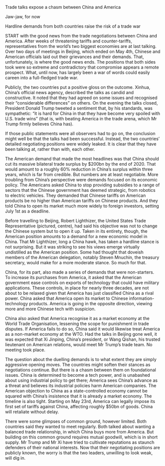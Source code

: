 Trade talks expose a chasm between China and America

Jaw-jaw, for now

Hardline demands from both countries raise the risk of a trade war

START with the good news from the trade negotiations between China and America. After weeks of threatening tariffs and counter-tariffs, representatives from the world’s two biggest economies are at last talking. Over two days of meetings in Beijing, which ended on May 4th, Chinese and American officials laid out their grievances and their demands. That, unfortunately, is where the good news ends. The positions that both sides took were so extreme and contradictory that compromise appears a remote prospect. What, until now, has largely been a war of words could easily careen into a full-fledged trade war.

Publicly, the two countries put a positive gloss on the outcome. Xinhua, China’s official news agency, described the talks as candid and constructive. It noted that they had agreed on some issues and recognised their “considerable differences” on others. On the evening the talks closed, President Donald Trump tweeted a sentiment that, by his standards, was sympathetic: “it is hard for China in that they have become very spoiled with U.S. trade wins” (that is, with beating America in the trade arena, which Mr Trump firmly believes China has).

If those public statements were all observers had to go on, the conclusion might well be that the talks had been successful. Instead, the two countries’ detailed negotiating positions were widely leaked. It is clear that they have been talking at, rather than with, each other.

The American demand that made the most headlines was that China should cut its massive bilateral trade surplus by $200bn by the end of 2020. That would amount to a roughly 60% reduction in China’s surplus within three years, which is far from credible. But numbers are at least negotiable. More troubling from China’s perspective were demands focused on its economic policy. The Americans asked China to stop providing subsidies to a range of sectors that the Chinese government has deemed strategic, from robotics to electric vehicles. They demanded that Chinese tariffs on American products be no higher than American tariffs on Chinese products. And they told China to open its market much more widely to foreign investors, setting July 1st as a deadline.

Before travelling to Beijing, Robert Lighthizer, the United States Trade Representative (pictured, centre), had said his objective was not to change the Chinese system but to open it up. Taken in its entirety, though, the American position amounts to a demand for a new economic model in China. That Mr Lighthizer, long a China hawk, has taken a hardline stance is not surprising. But it was striking to see his views emerge virtually undistilled as the American position. Some had thought that doveish members of the American delegation, notably Steven Mnuchin, the treasury secretary, would make for a more moderate stance. So much for that.

China, for its part, also made a series of demands that were non-starters. To increase its purchases from America, it asked that the American government ease controls on exports of technology that could have military applications. These controls, in place for nearly three decades, are not about to be relaxed given that America has just classified China as a rival power. China asked that America open its market to Chinese information-technology products. America is going in the opposite direction, viewing more and more Chinese tech with suspicion.

China also asked that America recognise it as a market economy at the World Trade Organisation, lessening the scope for punishment in trade disputes. If America fails to do so, China said it would likewise treat America as a non-market economy at the WTO. Had the talks in Beijing gone well, it was expected that Xi Jinping, China’s president, or Wang Qishan, his trusted lieutenant on American relations, would meet Mr Trump’s trade team. No meeting took place.

The question about the duelling demands is to what extent they are simply aggressive opening moves. The countries might soften their stances as negotiations continue. But there is a chasm between them on foundational issues. China is determined to become a tech power, and is unabashed about using industrial policy to get there; America sees China’s advance as a threat and believes its industrial policies harm American companies. The American objection to China as a state-controlled economy cannot be squared with China’s insistence that it is already a market economy. The timeline is also tight. Starting on May 23rd, America can legally impose its first set of tariffs against China, affecting roughly $50bn of goods. China will retaliate without delay.

There were some glimpses of common ground, however limited. Both countries said they wanted to meet regularly. Both talked about wanting a balanced trade relationship, in which China buys more from America. But building on this common ground requires mutual goodwill, which is in short supply. Mr Trump and Mr Xi have tried to cultivate reputations as staunch defenders of their national interests. Now that their negotiating positions are publicly known, the worry is that the two leaders, unwilling to look weak, will dig in.

 